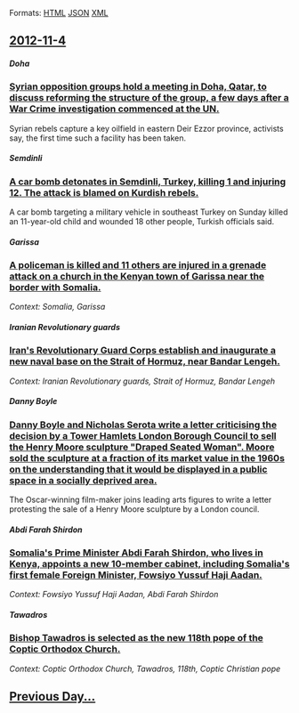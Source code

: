 
Formats: [HTML](2012/11/4/index.html)  [JSON](2012/11/4/index.json)  [XML](2012/11/4/index.xml)  

## [2012-11-4](/news/2012/11/4/index.md)

##### Doha
### [Syrian opposition groups hold a meeting in Doha, Qatar, to discuss reforming the structure of the group, a few days after a War Crime investigation commenced at the UN. ](/news/2012/11/4/syrian-opposition-groups-hold-a-meeting-in-doha-qatar-to-discuss-reforming-the-structure-of-the-group-a-few-days-after-a-war-crime-invest.md)
Syrian rebels capture a key oilfield in eastern Deir Ezzor province, activists say, the first time such a facility has been taken.

##### Semdinli
### [A car bomb detonates in Semdinli, Turkey, killing 1 and injuring 12. The attack is blamed on Kurdish rebels. ](/news/2012/11/4/a-car-bomb-detonates-in-semdinli-turkey-killing-1-and-injuring-12-the-attack-is-blamed-on-kurdish-rebels.md)
A car bomb targeting a military vehicle in southeast Turkey on Sunday killed an 11-year-old child and wounded 18 other people, Turkish officials said.

##### Garissa
### [A policeman is killed and 11 others are injured in a grenade attack on a church in the Kenyan town of Garissa near the border with Somalia. ](/news/2012/11/4/a-policeman-is-killed-and-11-others-are-injured-in-a-grenade-attack-on-a-church-in-the-kenyan-town-of-garissa-near-the-border-with-somalia.md)
_Context: Somalia, Garissa_

##### Iranian Revolutionary guards
### [Iran's Revolutionary Guard Corps establish and inaugurate a new naval base on the Strait of Hormuz, near Bandar Lengeh. ](/news/2012/11/4/iran-s-revolutionary-guard-corps-establish-and-inaugurate-a-new-naval-base-on-the-strait-of-hormuz-near-bandar-lengeh.md)
_Context: Iranian Revolutionary guards, Strait of Hormuz, Bandar Lengeh_

##### Danny Boyle
### [Danny Boyle and Nicholas Serota write a letter criticising the decision by a Tower Hamlets London Borough Council to sell the Henry Moore sculpture "Draped Seated Woman". Moore sold the sculpture at a fraction of its market value in the 1960s on the understanding that it would be displayed in a public space in a socially deprived area. ](/news/2012/11/4/danny-boyle-and-nicholas-serota-write-a-letter-criticising-the-decision-by-a-tower-hamlets-london-borough-council-to-sell-the-henry-moore-sc.md)
The Oscar-winning film-maker joins leading arts figures to write a letter protesting the sale of a Henry Moore sculpture by a London council.

##### Abdi Farah Shirdon
### [Somalia's Prime Minister Abdi Farah Shirdon, who lives in Kenya, appoints a new 10-member cabinet, including Somalia's first female Foreign Minister, Fowsiyo Yussuf Haji Aadan. ](/news/2012/11/4/somalia-s-prime-minister-abdi-farah-shirdon-who-lives-in-kenya-appoints-a-new-10-member-cabinet-including-somalia-s-first-female-foreign.md)
_Context: Fowsiyo Yussuf Haji Aadan, Abdi Farah Shirdon_

##### Tawadros
### [Bishop Tawadros is selected as the new 118th pope of the Coptic Orthodox Church. ](/news/2012/11/4/bishop-tawadros-is-selected-as-the-new-118th-pope-of-the-coptic-orthodox-church.md)
_Context: Coptic Orthodox Church, Tawadros, 118th, Coptic Christian pope_

## [Previous Day...](/news/2012/11/3/index.md)

